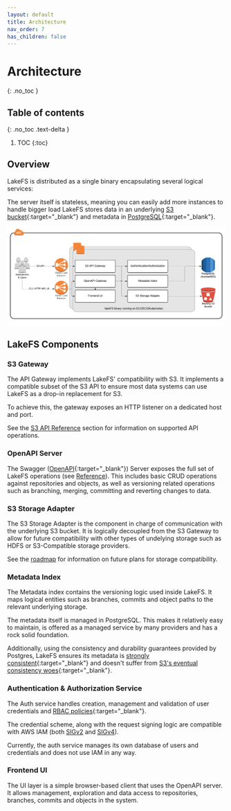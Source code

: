 ```yaml
---
layout: default
title: Architecture
nav_order: 7
has_children: false
---
```

# Architecture
{: .no_toc }

## Table of contents
{: .no_toc .text-delta }

1. TOC
{:toc}

## Overview

LakeFS is distributed as a single binary encapsulating several logical services:

The server itself is stateless, meaning you can easily add more instances to handle bigger load
LakeFS stores data in an underlying [S3 bucket](https://aws.amazon.com/s3/){:target="_blank"} and metadata in [PostgreSQL](https://www.postgresql.org/){:target="_blank"}.

![Architecture](assets/img/arch.png)

## LakeFS Components

### S3 Gateway

The API Gateway implements LakeFS' compatibility with S3. It implements a compatible subset of the S3 API to ensure most data systems can use LakeFS as a drop-in replacement for S3.

To achieve this, the gateway exposes an HTTP listener on a dedicated host and port.

See the [S3 API Reference](reference/s3.md) section for information on supported API operations.

### OpenAPI Server

The Swagger ([OpenAPI](https://swagger.io/docs/specification/2-0/basic-structure/){:target="_blank"}) Server exposes the full set of LakeFS operations (see [Reference](reference/api.md)). This includes basic CRUD operations against repositories and objects, as well as versioning related operations such as branching, merging, committing and reverting changes to data.

### S3 Storage Adapter

The S3 Storage Adapter is the component in charge of communication with the underlying S3 bucket. It is logically decoupled from the S3 Gateway to allow for future compatibility with other types of undelying storage such as HDFS or S3-Compatible storage providers.

See the [roadmap](roadmap.md) for information on future plans for storage compatibility. 

### Metadata Index

The Metadata index contains the versioning logic used inside LakeFS. It maps logical entities such as branches, commits and object paths to the relevant underlying storage.

The metadata itself is managed in PostgreSQL. This makes it relatively easy to maintain, is offered as a managed service by many providers and has a rock solid foundation.

Additionally, using the consistency and durability guarantees provided by Postgres, LakeFS ensures its metadata is [strongly consistent](https://en.wikipedia.org/wiki/Strong_consistency){:target="_blank"} and doesn't suffer from [S3's eventual consistency woes](https://docs.aws.amazon.com/AmazonS3/latest/dev/Introduction.html#ConsistencyModel){:target="_blank"}.

### Authentication & Authorization Service

The Auth service handles creation, management and validation of user credentials and [RBAC policies](https://en.wikipedia.org/wiki/Role-based_access_control){:target="_blank"}.

The credential scheme, along with the request signing logic are compatible with AWS IAM (both [SIGv2](https://docs.aws.amazon.com/general/latest/gr/signature-version-2.html) and [SIGv4](https://docs.aws.amazon.com/general/latest/gr/signature-version-4.html)).

Currently, the auth service manages its own database of users and credentials and does not use IAM in any way. 

### Frontend UI

The UI layer is a simple browser-based client that uses the OpenAPI server. It allows management, exploration and data access to repositories, branches, commits and objects in the system.